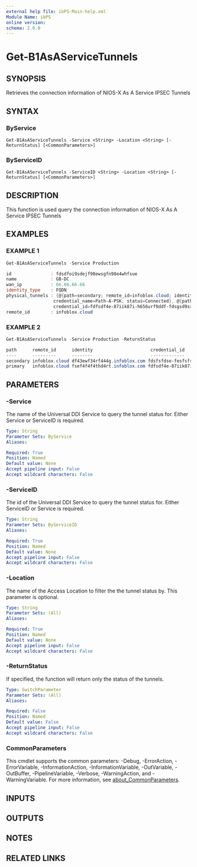 ```yaml
---
external help file: ibPS-Main-help.xml
Module Name: ibPS
online version:
schema: 2.0.0
---
```


# Get-B1AsAServiceTunnels

## SYNOPSIS
Retrieves the connection information of NIOS-X As A Service IPSEC Tunnels

## SYNTAX

### ByService
```
Get-B1AsAServiceTunnels -Service <String> -Location <String> [-ReturnStatus] [<CommonParameters>]
```

### ByServiceID
```
Get-B1AsAServiceTunnels -ServiceID <String> -Location <String> [-ReturnStatus] [<CommonParameters>]
```

## DESCRIPTION
This function is used query the connection information of NIOS-X As A Service IPSEC Tunnels

## EXAMPLES

### EXAMPLE 1
```powershell
Get-B1AsAServiceTunnels -Service Production

id               : fdsdfoi9sdejf98ewsgfn98e4whfsue
name             : GB-DC
wan_ip           : 66.66.66.66
identity_type    : FQDN
physical_tunnels : {@{path=secondary; remote_id=infoblox.cloud; identity=df43ewf34rf444g.infoblox.com; credential_id=fdsfsfdse-fesfsfs-seffe43gf45-g444gg4g4;
                  credential_name=Path-A-PSK; status=Connected}, @{path=primary; remote_id=infoblox.cloud; identity=fsef4f4f4thd4rt.infoblox.com;
                  credential_id=fdfsdf4e-87iik87i-h656urf9ddf-fdsgsd9sx; credential_name=Path-B-PSK; status=Connected}}
remote_id        : infoblox.cloud
```

### EXAMPLE 2
```powershell
Get-B1AsAServiceTunnels -Service Production -ReturnStatus

path      remote_id      identity                      credential_id                        credential_name      status
----      ---------      --------                      -------------                        ---------------      ------
secondary infoblox.cloud df43ewf34rf444g.infoblox.com fdsfsfdse-fesfsfs-seffe43gf45-g444gg4g4 Path-A-PSK         Connected
primary   infoblox.cloud fsef4f4f4thd4rt.infoblox.com fdfsdf4e-87iik87i-h656urf9ddf-fdsgsd9sx Path-B-PSK         Connected
```

## PARAMETERS

### -Service
The name of the Universal DDI Service to query the tunnel status for.
Either Service or ServiceID is required.

```yaml
Type: String
Parameter Sets: ByService
Aliases:

Required: True
Position: Named
Default value: None
Accept pipeline input: False
Accept wildcard characters: False
```

### -ServiceID
The id of the Universal DDI Service to query the tunnel status for.
Either ServiceID or Service is required.

```yaml
Type: String
Parameter Sets: ByServiceID
Aliases:

Required: True
Position: Named
Default value: None
Accept pipeline input: False
Accept wildcard characters: False
```

### -Location
The name of the Access Location to filter the the tunnel status by.
This parameter is optional.

```yaml
Type: String
Parameter Sets: (All)
Aliases:

Required: True
Position: Named
Default value: None
Accept pipeline input: False
Accept wildcard characters: False
```

### -ReturnStatus
If specified, the function will return only the status of the tunnels.

```yaml
Type: SwitchParameter
Parameter Sets: (All)
Aliases:

Required: False
Position: Named
Default value: False
Accept pipeline input: False
Accept wildcard characters: False
```

### CommonParameters
This cmdlet supports the common parameters: -Debug, -ErrorAction, -ErrorVariable, -InformationAction, -InformationVariable, -OutVariable, -OutBuffer, -PipelineVariable, -Verbose, -WarningAction, and -WarningVariable. For more information, see [about_CommonParameters](http://go.microsoft.com/fwlink/?LinkID=113216).

## INPUTS

## OUTPUTS

## NOTES

## RELATED LINKS
